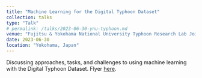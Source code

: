 ```yaml
---
title: "Machine Learning for the Digital Typhoon Dataset"
collection: talks
type: "Talk"
# permalink: /talks/2023-06-30-ynu-typhoon.md
venue: "Fujitsu & Yokohama National University Typhoon Research Lab Joint Research Workshop"
date: 2023-06-30
location: "Yokohama, Japan"
---
```


Discussing approaches, tasks, and challenges to using machine learning with the Digital Typhoon Dataset. Flyer [here](/files/ynu_talk-2023-06-30.pdf).
